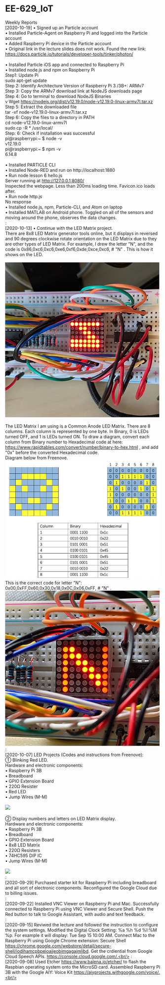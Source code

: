 # EE-629_IoT
Weekly Reports<br/>
[2020-10-19] 
• Signed up an Particle account<br>
• Installed Particle-Agent on Raspberry Pi and logged into the Particle account<br>
• Added Raspberry Pi device in the Particle account<br>
• Original link in the lecture slides does not work. Found the new link: https://docs.particle.io/tutorials/developer-tools/tinker/photon/<br>
<br>
• Installed Particle iOS app and connected to Raspberry Pi<br>
• Installed node.js and npm on Raspberry Pi<br>
Step1: Update Pi<br>
sudo apt-get update<br>
Step 2: Identify Architecture Version of Raspberry Pi 3 /3B+: ARMv7<br>
Step 3: Copy the ARMv7 download link at NodeJS downloads page<br>
Step 4: Go to terminal to download NodeJS Binaries<br>v
Wget https://nodejs.org/dist/v12.19.0/node-v12.19.0-linux-armv7l.tar.xz <br>
Step 5: Extract the downloaded file<br>
tar -xf node-v12.19.0-linux-armv7l.tar.xz<br>
Step 6: Copy the files to a directory in PATH<br>
cd node-v12.19.0-linux-armv7l<br>
sudo cp -R * /usr/local/<br>
Step: 6: Check if installation was successful<br>
pi@raspberrypi:~ $ node -v<br>
v12.19.0<br>
pi@raspberrypi:~ $ npm -v<br>
6.14.8<br>
<br>
• Installed PARTICLE CLI<br>
• Installed Node-RED and run on http://localhost:1880<br>
• Run node lesson 6 hello.js<br>
Server running at http://127.0.0.1:8080/<br>
Inspected the webpage. Less than 200ms loading time. Favicon.ico loads after.<br>
• Run node http.js<br>
No response<br>
• Installed node.js, npm, Particle-CLI, and Atom on laptop<br>
• Installed MATLAB on Android phone. Toggled on all of the sensors and moving around the phone, observes the data changes.<br>
:<br>
[2020-10-13] • Continue with the LED Matrix project.<br>
There are 8x8 LED Matrix generator tools online, but it displays in reversed and 90 degrees clockwise rotate orientation on the LED Matrix due to they are other types of LED Matrix. For example, I drew the letter "N", and the code is 0x86,0xc6,0xc6,0xe6,0xf6,0xde,0xce,0xc6, # "N" . This is how it shows on the LED.<br>
<br>
![](notN.jpg)<br>
<br>
The LED Matrix I am using is a Common Anode LED Matrix. There are 8 columns. Each column is represented by one byte. In Binary, 0 is LEDs turned OFF, and 1 is LEDs turned ON. To draw a diagram, convert each column from Binary number to Hexadecimal code at here: https://www.rapidtables.com/convert/number/binary-to-hex.html , and add "0x" before the converted Hexadecimal code.<br>
Diagram below from Freenove.<br>
![](LED_Matrix_Binary_Hex.png)<br>
This is the correct code for letter "N": 0x00,0xFF,0x60,0x30,0x18,0x0C,0x06,0xFF, # "N" .<br>
![](N.jpg)<br>
:<br/>
[2020-10-07] LED Projects (Codes and instructions from Freenove):<br>
① Blinking Red LED.<br>
Hardware and electronic components:<br>
• Raspberry Pi 3B<br>
• Breadboard<br>
• GPIO Extension Board<br>
• 220Ω Resister<br>
• Red LED<br>
• Jump Wires (M-M)<br>
<br>
![](Blinking_Red_LED.gif)<br>
<br>
② Display numbers and letters on LED Matrix display.<br>
Hardware and electronic components:<br>
• Raspberry Pi 3B<br>
• Breadboard<br>
• GPIO Extension Board<br>
• 8x8 LED Matrix<br>
• 220Ω Resisters<br>
• 74HC595 DIP IC<br>
• Jump Wires (M-M)<br>
<br>
![](LED_Matrix.gif)<br>
:<br/>
[2020-09-29] Purchased starter kit for Raspberry Pi including breadboard and all sort of electronic components. Reconfigured the Google Cloud due to billing issues.<br/>
:<br/>
[2020-09-22] Installed VNC Viewer on Raspberry Pi and Mac. Successfully connected to Raspberry Pi using VNC Viewer and Secure Shell. Push the Red button to talk to Google Assistant, with audio and text feedback.<br/>
:<br/>
[2020-09-15] Reviwed the lecture and followed the instruction to configure the system settings. Modified the Digital Clock Setting: %a  %h %d  %I:%M %p. For example it will display: Tue Sep 15 10:00 AM. Connect Mac to the Raspberry Pi using Google Chrome extension: Secure Shell https://chrome.google.com/webstore/detail/secure-shell/iodihamcpbpeioajjeobimgagajmlibd. Get the crdiential from Google Cloud Speech APIs. https://console.cloud.google.com/.<br/>
:<br/>
[2020-09-08] Used Etcher https://www.balena.io/etcher/ to flash the Raspbian operating system onto the MicroSD card. Assembled Raspberry Pi 3B with the Google AIY: Voice Kit https://aiyprojects.withgoogle.com/voice/.<br/>

